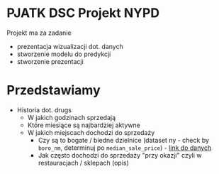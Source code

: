 # PJATK DSC Projekt NYPD
Projekt ma za zadanie
- prezentacja wizualizacji dot. danych
- stworzenie modelu do predykcji
- stworzenie prezentacji

# Przedstawiamy
- Historia dot. drugs
    - W jakich godzinach sprzedają
    - Które miesiące są najbardziej aktywne
    - W jakich miejscach dochodzi do sprzedaży
        - Czy są to bogate / biedne dzielnice (dataset ny - check by `boro_nm`, determinuj po `median_sale_price`) - [link do danych](https://data.cityofnewyork.us/City-Government/DOF-Summary-of-Neighborhood-Sales-by-Neighborhood-/5ebm-myj7/about_data)
        - Jak często dochodzi do sprzedaży "przy okazji" czyli w restauracjach / sklepach (opis)